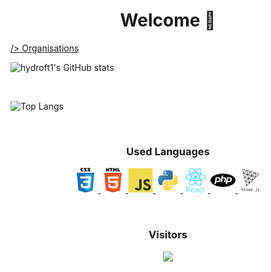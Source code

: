  <h1 align="center">Welcome 🤝</h1>
 <a href="https://threejs.org" target="_blank" rel="noreferrer">/> Organisations</a>


![hydroft1's GitHub stats](https://github-readme-stats.vercel.app/api?username=hydroft1&count_private=true&show_icons=true&theme=github_dark&hide_border=true&border_radius=10)

<br>

![Top Langs](https://github-readme-stats.vercel.app/api/top-langs/?username=hydroft1&count_private=true&show_icons=true&theme=github_dark&langs_count=10&hide_border=true&border_radius=10&layout=compact&card_width=445)

<br>
<h3 align="center">Used Languages</h3>
<p align="center">  
 <a href="https://www.w3schools.com/css/" target="_blank" rel="noreferrer"><img src="https://raw.githubusercontent.com/devicons/devicon/master/icons/css3/css3-original-wordmark.svg" alt="css3" width="40" height="40"/> </a> 
 <a href="https://www.w3.org/html/" target="_blank" rel="noreferrer"> <img src="https://raw.githubusercontent.com/devicons/devicon/master/icons/html5/html5-original-wordmark.svg" alt="html5" width="40" height="40"/> </a> 
 <a href="https://developer.mozilla.org/en-US/docs/Web/JavaScript" target="_blank" rel="noreferrer"> <img src="https://raw.githubusercontent.com/devicons/devicon/master/icons/javascript/javascript-original.svg" alt="javascript" width="40" height="40"/> </a>
 <a href="https://www.python.org" target="_blank" rel="noreferrer"> <img src="https://raw.githubusercontent.com/devicons/devicon/master/icons/python/python-original.svg" alt="python" width="40" height="40"/> </a>
 <a href="https://www.reactjs.org" target="_blank" rel="noreferrer"> <img src="https://raw.githubusercontent.com/devicons/devicon/master/icons/react/react-original-wordmark.svg" alt="reactjs" width="40" height="40"/> </a>
 <a href="https://www.php.net" target="_blank" rel="noreferrer"> <img src="https://raw.githubusercontent.com/devicons/devicon/master/icons/php/php-plain.svg" alt="php" width="40" height="40"/> </a>
 <a href="https://threejs.org" target="_blank" rel="noreferrer"> <img src="https://raw.githubusercontent.com/devicons/devicon/master/icons/threejs/threejs-original-wordmark.svg" alt="php" width="40" height="40"/> </a>
</p>

<br>
<h3 align="center">Visitors</h3>
<p align="center"> 
  <img src="https://profile-counter.glitch.me/hydroft1/count.svg" />
</p>
